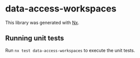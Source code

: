 # data-access-workspaces

This library was generated with [Nx](https://nx.dev).

## Running unit tests

Run `nx test data-access-workspaces` to execute the unit tests.
